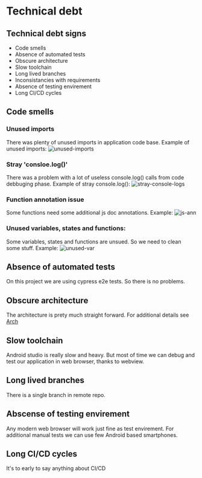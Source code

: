 # Technical debt

## Technical debt signs

- Code smells
- Absence of automated tests
- Obscure architecture
- Slow toolchain
- Long lived branches
- Inconsistancies with requirements
- Absence of testing envirement
- Long CI/CD cycles

## Code smells

### Unused imports

There was plenty of unused imports in application code base.
Example of unused imports:
![unused-imports](https://github.com/octolera/ToDoGotchi/blob/main/Scrum/unused-import.png)

### Stray 'consloe.log()'

There was a problem with a lot of useless console.log() calls from code debbuging phase.
Example of stray console.log():
![stray-console-logs](https://github.com/octolera/ToDoGotchi/blob/main/Scrum/stray-logs.png)

### Function annotation issue

Some functions need some additional js doc annotations.
Example:
![js-ann](https://github.com/octolera/ToDoGotchi/blob/main/Scrum/js-ann.png)

### Unused variables, states and functions:

Some variables, states and functions are unsued. So we need to clean some stuff.
Example:
![unused-var](https://github.com/octolera/ToDoGotchi/blob/main/Scrum/unused-var.png)

## Absence of automated tests

On this project we are using cypress e2e tests. So there is no problems.

## Obscure architecture

The architecture is prety much straight forward. For additional details see [Arch](https://github.com/octolera/ToDoGotchi/blob/main/Requirements/Arch.md)

## Slow toolchain

Android studio is really slow and heavy. But most of time we can debug and test our application in web browser, thanks to webview.

## Long lived branches

There is a single branch in remote repo.

## Abscense of testing envirement

Any modern web browser will work just fine as test envirement. For additional manual tests we can use few Android based smartphones.

## Long CI/CD cycles

It's to early to say anything about CI/CD
